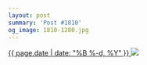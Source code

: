```yaml
---
layout: post
summary: 'Post #1810'
og_image: 1810-1280.jpg
---
```


<p>
 <time>
  <a href="/1810">
   {{ page.date | date: "%B %-d, %Y" }}
  </a>
 </time>
 <a href="/1810">
  <img sizes="(min-width: 700px) 50vw, calc(100vw - 2rem)" src="{{ site.assets_url }}/1810-640.jpg" srcset="{{ site.assets_url }}/1810-320.jpg 320w, {{ site.assets_url }}/1810-640.jpg 640w, {{ site.assets_url }}/1810-960.jpg 960w, {{ site.assets_url }}/1810-1280.jpg 1280w"/>
 </a>
</p>

